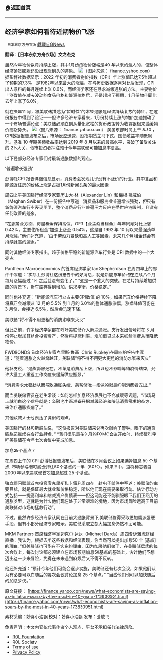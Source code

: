 ###  [:house:返回首頁](https://github.com/ourhimalayas/txt)
---


## 经济学家如何看待近期物价飞涨
` 日本东京方舟农场` [轉載自GNews](https://gnews.org/zh-hans/2037424/)

**翻译：【日本东京方舟农场】文龙杰克**

虽然今年物价数月持续上涨，其中1月份的物价涨幅是40 年以来的最大的，但整体经济通货膨胀还没出现涨到头的迹象。
![](https://assets.gnews.org/wp-content/uploads/2022/02/1-311.jpg)（图片来源： finance.yahoo.com）
据彭博社数据显示：2022 年初的消费者物价指数（CPI）年上涨值已达7.5%超过了预期的7.3%，是1982年以来最大的涨幅，在与历史数据逐月对比后发现，CPI出人意料的每月连续上涨 0.6%，而经济学家还在寻求减缓通胀的方法。主要物价上涨数值在减去波动的食品价格和能源价格后，还是超出了预期，1 月份物价同比去年上涨了6.0%。

就在去年11 月，被美联储描述为“暂时性”的本轮通胀是经济持续复苏的特征。在这份报告中得到了验证——但许多经济专家看来，1月份持续上涨的物价加速推动了一个市场普遍论点：美联储必须立刻从量化宽松的货币政策转为收紧银根来减缓物价高涨势头。
![](https://assets.gnews.org/wp-content/uploads/2022/02/2-80.png)（图片来源： finance.yahoo.com）
美国东部时间上午 8:30 ，CPI数据报告发布之后，市场反应迅速，股指期货立马下跌，国债收益率随既飙升。基准 10 年期美债收益率达到 2019 年 8 月以来的最高水平，突破了备受关注的 2%大关，债市投资者押注预计今年美联储可能加息率更高。

以下是部分经济专家们对最新通胀数据的观点。

‘普遍增长强劲’

彭博社CPI 报告详细信息显示，消费者会发现几乎没有不涨价的行业。其中食品和能源及住房的价格上涨是占据1月份新闻头条的最大因素

周四上午美国银行经济专家亚历山大·林（Alexander Lin）和梅根·斯威伯（Meghan Swiber）在一份报告中写道：消费品和服务业普遍增长强劲，但只有新能源汽车行业表现平平，整个消费品行业普遍压力反应在受供应链限制，且没有任何改善的迹象，

“在服务业方面，房屋租金保持高位，OER【业主约当租金】每年同月对比上涨0.42%，主要住所租金”加速上涨至 0.54%，这是自 1992 年 10 月以来最强劲单月涨幅，”他们补充道，“由于劳动力紧缺和高人工等因素，未来几个月租金还会有持续推高的迹象。”

同时其他经济专家指出，趋于价格平稳的新能源汽车行业是 CPI 数据中的一个大亮点

Pantheon Macroeconomics 的首席经济学家 Ian Shepherdson 在周四早上的邮件中写道：“实际上彭博社这份报告中的好消息，就是新能源车价格在连续八个月每月涨幅超过 1% 之后就没有变化了。” “这是一个重大的突破。在芯片持续增加供应的背景下，新车库存得到增加，供求平衡，价格稳定。”

同时他补充道：“新能源汽车行业占主要CPI数值 的 10%，如果汽车价格持续下降将真正会减缓从 12 月的 5.5% 到 1 月的 6.0%的整体通胀涨幅，涨幅峰值可能在 3 月份，会接近 6.5%，然后会迅速下降。

美联储“将不得不用更粗的消防水喉来灭火”

但此之前，许多经济学家都在呼吁美联储介入解决通胀。央行发出信号将在 3 月份停止增加其组合投资资产，然后将提高利率、增加借贷成本来抑制消费从而降低物价。

FWDBONDS 首席经济专家克里斯·鲁基 (Chris Rupkey)在周四的报告中写道：“随着通胀之火越烧越旺，美联储“将不得不用更大更粗的消防水喉来灭火”

他补充说。“通货膨胀还在。不单是消费品上涨，所以也不影响等待疫情结束，允许大量工人重返工作岗位来缓解供应瓶颈，”

“消费需求太强劲从而导致通胀失控，美联储唯一能做的就是抑制消费者支出。”

而当美联储官员在老生常谈：如何怎样加息经济发展也不会减缓等话题，“市场马上就明白这个信号就是：金融老中医准备开据减缓经济和降低消费需求的处方， 来治疗通胀疾病了。”

其他权威人士也表达了类似的观点。

美国银行的林和斯威伯说，“这份报告对美联储来说再次敲响了警钟。眼下的通货膨胀还继续在各行业肆虐，” “我们很乐意在3 月的FOMC会议开始时，持续强烈呼吁美联储在今年七次会议中完成加息。

加息25个基点？

在周四上午的 CPI 彭博社报告发布后，美联储在3 月会议上如果选择加息 50 个基点, 市场参与者可能会押注50个基点的一半（50%）。如果押中，这将标志着自 2000 年以来美联储首次加息超过 25 个基点。

独立顾问联盟首席投资官克里斯扎卡雷利周四在一封电子邮件中写道：美联储的主要目标，就是保证最大就业和价格稳定，所以他们现在需要采取行动。估计行动方式包括——提高利率和缩减资产负债表——但这可能还不能驯服眼下我们正经历的通胀类型，这就是为什么他们现在处于非常艰难的境地，因为市场风险远高于目前美联储对市场的拯救行动”。

不过，虽然许多经济专家认同在目前大通胀背景下,美联储值得采取更加鹰派强硬手段，但有小部分经济专家暗示，美联储采取立刻大幅加息仍然不太可能。

MKM Partners 首席经济学家迈克尔·达达（Michael Darda）周四告诉雅虎财经直播：我认为，根据去年这些数据和经济表现，你当然可以提出加息50 个 [基点] 的理由。”但美联储也可能有不实施的理由，因为如果他们做了，在美联储后续的每次会议上，每次讨论都必须建立在市场预期加息50基点的基础上，估计他们不想迈出这一步来冒险，免得在未来遇到麻烦后又不得不反转。

他还补充道：“预计今年他们可能会逐步实施，美联储还有七次会议，如果他们认为有必要可以在随后的每次会议讨论加息 25 个基点，” “当然他们也可以加快随后的加息步伐。”

原文链接：
[https://finance.yahoo.com/news/what-economists-are-saying-as-inflation-soars-by-the-most-in-40-years-173830951.html](https://finance.yahoo.com/news/what-economists-are-saying-as-inflation-soars-by-the-most-in-40-years-173830951.html)

素材采编：妙喜小油锅
校对：妙喜小油锅
发布：爱放飞

 

免责声明：本文内容仅代表作者个人观点，平台不承担任何法律风险。

- [ROL Foundation](https://rolfoundation.org/)
- [ROL Society](https://rolsociety.org/)
- [Terms of use](https://gnews.org/terms-of-use-3/)
- [Privacy Policy](https://gnews.org/privacy-policy/)
